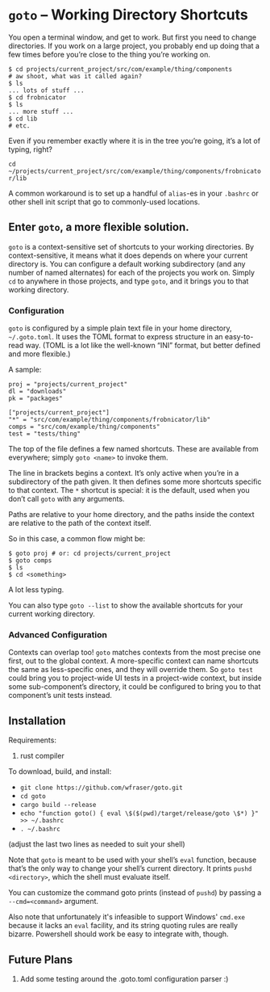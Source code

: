 # `goto` – Working Directory Shortcuts

You open a terminal window, and get to work. But first you need to change
directories. If you work on a large project, you probably end up doing that a
few times before you’re close to the thing you’re working on.


    $ cd projects/current_project/src/com/example/thing/components
    # aw shoot, what was it called again?
    $ ls
    ... lots of stuff ...
    $ cd frobnicator
    $ ls
    ... more stuff ...
    $ cd lib
    # etc.

Even if you remember exactly where it is in the tree you’re going, it’s a lot of
typing, right?

 `cd ~/projects/current_project/src/com/example/thing/components/frobnicator/lib`

A common workaround is to set up a handful of `alias`-es in your `.bashrc` or
other shell init script that go to commonly-used locations.

## Enter `goto`, a more flexible solution.

`goto` is a context-sensitive set of shortcuts to your working directories. By
context-sensitive, it means what it does depends on where your current directory
is. You can configure a default working subdirectory (and any number of named
alternates) for each of the projects you work on. Simply `cd` to anywhere in
those projects, and type `goto`, and it brings you to that working directory.

### Configuration

`goto` is configured by a simple plain text file in your home directory,
`~/.goto.toml`. It uses the TOML format to express structure in an easy-to-read
way. (TOML is a lot like the well-known “INI” format, but better defined and
more flexible.)

A sample:

    proj = "projects/current_project"
    dl = "downloads"
    pk = "packages"

    ["projects/current_project"]
    "*" = "src/com/example/thing/components/frobnicator/lib"
    comps = "src/com/example/thing/components"
    test = "tests/thing"

The top of the file defines a few named shortcuts. These are available from
everywhere; simply `goto <name>` to invoke them.

The line in brackets begins a context. It’s only active when you’re in a
subdirectory of the path given. It then defines some more shortcuts specific to
that context. The `*` shortcut is special: it is the default, used when you
don’t call `goto` with any arguments.

Paths are relative to your home directory, and the paths inside the context are
relative to the path of the context itself.

So in this case, a common flow might be:

    $ goto proj # or: cd projects/current_project
    $ goto comps
    $ ls
    $ cd <something>

A lot less typing.

You can also type `goto --list` to show the available shortcuts for your
current working directory.

### Advanced Configuration

Contexts can overlap too! `goto` matches contexts from the most precise one
first, out to the global context. A more-specific context can name shortcuts the
same as less-specific ones, and they will override them. So `goto test` could
bring you to project-wide UI tests in a project-wide context, but inside some
sub-component’s directory, it could be configured to bring you to that
component’s unit tests instead.

## Installation

Requirements:

1. rust compiler

To download, build, and install:

- `git clone https://github.com/wfraser/goto.git`
- `cd goto`
- `cargo build --release`
- `echo "function goto() { eval \$($(pwd)/target/release/goto \$*) }" >> ~/.bashrc`
- `. ~/.bashrc`

(adjust the last two lines as needed to suit your shell)

Note that `goto` is meant to be used with your shell’s `eval` function, because
that’s the only way to change your shell’s current directory. It prints
 `pushd <directory>`, which the shell must evaluate itself.

You can customize the command goto prints (instead of `pushd`) by passing a
`--cmd=<command>` argument.

Also note that unfortunately it's infeasible to support Windows' `cmd.exe` because
it lacks an `eval` facility, and its string quoting rules are really bizarre.
Powershell should work be easy to integrate with, though.

## Future Plans
1. Add some testing around the .goto.toml configuration parser :)
